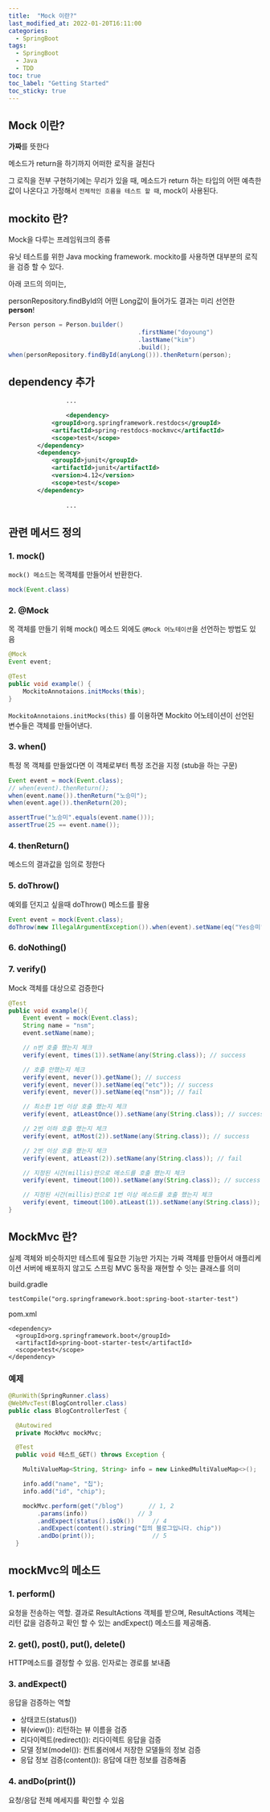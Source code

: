 ```yaml
---
title:  "Mock 이란?"
last_modified_at: 2022-01-20T16:11:00
categories: 
  - SpringBoot
tags:
  - SpringBoot
  - Java
  - TDD
toc: true
toc_label: "Getting Started"
toc_sticky: true
---
```


## Mock 이란?

**가짜**를 뜻한다

메소드가 return을 하기까지 어떠한 로직을 걸친다

그 로직을 전부 구현하기에는 무리가 있을 때, 메소드가 return 하는 타입의 어떤 예측한 값이 나온다고 가정해서 `전체적인 흐름을 테스트 할 때`, mock이 사용된다.

## mockito 란?

Mock을 다루는 프레임워크의 종류

유닛 테스트를 위한 Java mocking framework. mockito를 사용하면 대부분의 로직을 검증 할 수 있다.

아래 코드의 의미는,

personRepository.findById의 어떤 Long값이 들어가도 결과는 미리 선언한 **person**!

```java
Person person = Person.builder()
									.firstName("doyoung")
									.lastName("kim")
									.build();
when(personRepository.findById(anyLong())).thenReturn(person);
```

## dependency 추가

```xml
				...

				<dependency>
            <groupId>org.springframework.restdocs</groupId>
            <artifactId>spring-restdocs-mockmvc</artifactId>
            <scope>test</scope>
        </dependency>
        <dependency>
            <groupId>junit</groupId>
            <artifactId>junit</artifactId>
            <version>4.12</version>
            <scope>test</scope>
        </dependency>
		
				...
```

## 관련 메서드 정의

### 1. mock()

`mock() 메소드`는 목객체를 만들어서 반환한다.

```java
mock(Event.class)
```

### 2. @Mock

목 객체를 만들기 위해 mock() 메소드 외에도 `@Mock 어노테이션`을 선언하는 방법도 있음

```java
@Mock
Event event;

@Test
public void example() {
	MockitoAnnotaions.initMocks(this);
}
```

`MockitoAnnotaions.initMocks(this)` 를 이용하면 Mockito 어노테이션이 선언된 변수들은 객체를 만들어낸다.

### 3. when()

특정 목 객체를 만들었다면 이 객체로부터 특정 조건을 지정 (stub을 하는 구문)

```java
Event event = mock(Event.class);
// when(event).thenReturn();
when(event.name()).thenReturn("노승미");
when(event.age()).thenReturn(20);

assertTrue("노승미".equals(event.name()));
assertTrue(25 == event.name());
```

### 4. thenReturn()

메소드의 결과값을 임의로 정한다

### 5. doThrow()

예외를 던지고 싶을때 doThrow() 메소드를 활용

```java
Event event = mock(Event.class);
doThrow(new IllegalArgumentException()).when(event).setName(eq("Yes승미"));
```

### 6. doNothing()

### 7. verify()

Mock 객체를 대상으로 검증한다

```java
@Test
public void example(){
    Event event = mock(Event.class);
    String name = "nsm";
    event.setName(name);

    // n번 호출 했는지 체크
    verify(event, times(1)).setName(any(String.class)); // success

    // 호출 안했는지 체크
    verify(event, never()).getName(); // success
    verify(event, never()).setName(eq("etc")); // success
    verify(event, never()).setName(eq("nsm")); // fail

    // 최소한 1번 이상 호출 했는지 체크
    verify(event, atLeastOnce()).setName(any(String.class)); // success

    // 2번 이하 호출 했는지 체크
    verify(event, atMost(2)).setName(any(String.class)); // success

    // 2번 이상 호출 했는지 체크
    verify(event, atLeast(2)).setName(any(String.class)); // fail

    // 지정된 시간(millis)안으로 메소드를 호출 했는지 체크
    verify(event, timeout(100)).setName(any(String.class)); // success

    // 지정된 시간(millis)안으로 1번 이상 메소드를 호출 했는지 체크
    verify(event, timeout(100).atLeast(1)).setName(any(String.class)); // success
}
```

## MockMvc 란?

실제 객체와 비슷하지만 테스트에 필요한 기능만 가지는 가짜 객체를 만들어서 애플리케이션 서버에 배포하지 않고도 스프링 MVC 동작을 재현할 수 잇는 클래스를 의미

build.gradle

```
testCompile("org.springframework.boot:spring-boot-starter-test")
```

pom.xml

```
<dependency>
  <groupId>org.springframework.boot</groupId>
  <artifactId>spring-boot-starter-test</artifactId>
  <scope>test</scope>
</dependency>
```

### 예제

```java
@RunWith(SpringRunner.class)
@WebMvcTest(BlogController.class)
public class BlogControllerTest {

  @Autowired
  private MockMvc mockMvc;

  @Test
  public void 테스트_GET() throws Exception {

    MultiValueMap<String, String> info = new LinkedMultiValueMap<>();

    info.add("name", "칩");
    info.add("id", "chip");

    mockMvc.perform(get("/blog")       // 1, 2
        .params(info))              // 3
        .andExpect(status().isOk())     // 4
        .andExpect(content().string("칩의 블로그입니다. chip"))  
        .andDo(print());                // 5
  }
```

## mockMvc의 메소드

### 1. perform()

요청을 전송하는 역할. 결과로 ResultActions 객체를 받으며, ResultActions 객체는 리턴 값을 검증하고 확인 할 수 있는 andExpect() 메소드를 제공해줌.

### 2. **get(), post(), put(), delete()**

HTTP메소드를 결정할 수 있음. 인자로는 경로를 보내줌

### 3. **andExpect()**

응답을 검증하는 역할

- 상태코드(status())
- 뷰(view()): 리턴하는 뷰 이름을 검증
- 리다이렉트(redirect()): 리다이렉트 응답을 검증
- 모델 정보(model()): 컨트롤러에서 저장한 모델들의 정보 검증
- 응답 정보 검증(content()): 응답에 대한 정보를 검증해줌

### 4. **andDo(print())**

요청/응답 전체 메세지를 확인할 수 있음
